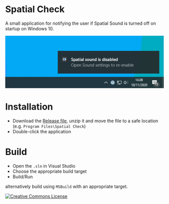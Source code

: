 # Spatial Check
A small application for notifying the user if Spatial Sound is turned off on startup on Windows 10.

![Screenshot](screenshot.png)

# Installation
- Download the [Release file](https://github.com/andersfischernielsen/Spatial-Check/releases/latest), unzip it and move the file to a safe location (e.g. `Program Files\Spatial Check`)
- Double-click the application

# Build
- Open the `.sln` in Visual Studio
- Choose the appropriate build target
- Build/Run

alternatively build using `MSBuild` with an appropriate target. 

<a rel="license" href="http://creativecommons.org/licenses/by-nc/4.0/"><img alt="Creative Commons License" style="border-width:0" src="https://i.creativecommons.org/l/by-nc/4.0/80x15.png" /></a>
